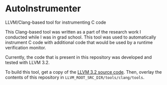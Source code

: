 # AutoInstrumenter
LLVM/Clang-based tool for instrumenting C code

This Clang-based tool was written as a part of the research work I conducted while I was in grad school. This tool was used to automatically instrument C code with additional code that would be used by a runtime verification monitor.

Currently, the code that is present in this repository was developed and tested with LLVM 3.2.

To build this tool, get a copy of the [LLVM 3.2 source code](http://llvm.org/releases/download.html#3.2). Then, overlay the contents of this repository in `LLVM_ROOT_SRC_DIR/tools/clang/tools`.
